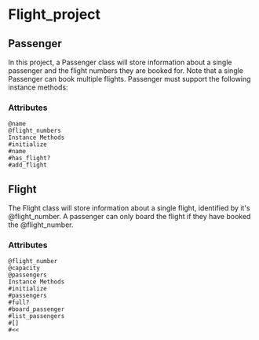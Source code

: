 # Flight_project

## Passenger
In this project, a Passenger class will store information about a single passenger and the flight numbers they are booked for. Note that a single Passenger can book multiple flights. Passenger must support the following instance methods:

### Attributes
```
@name
@flight_numbers
Instance Methods
#initialize
#name
#has_flight?
#add_flight
```

## Flight
The Flight class will store information about a single flight, identified by it's @flight_number. A passenger can only board the flight if they have booked the @flight_number.

### Attributes
```
@flight_number
@capacity
@passengers
Instance Methods
#initialize
#passengers
#full?
#board_passenger
#list_passengers
#[]
#<<
```